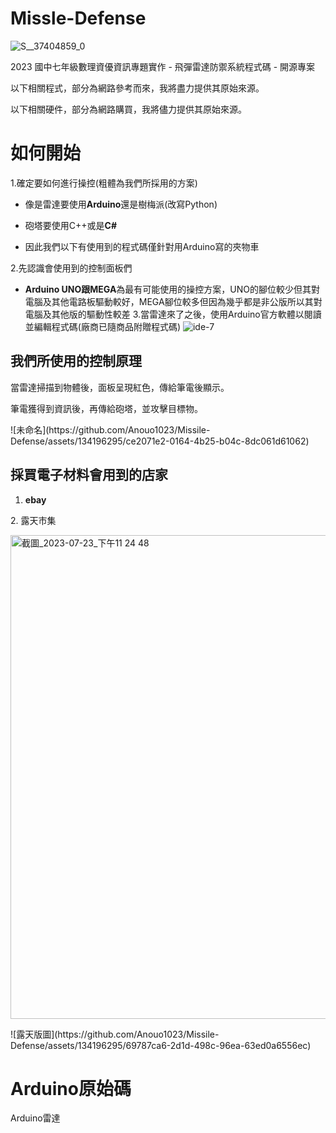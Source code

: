 # Missle-Defense

![S__37404859_0](https://github.com/Anouo1023/Missle-Defense/assets/134196295/b7dbc696-2d45-4fd0-bf82-0bc2ad503d6b)
 <p> 
2023 國中七年級數理資優資訊專題實作 - 飛彈雷達防禦系統程式碼 - 開源專案
 </p> <p> 
以下相關程式，部分為網路參考而來，我將盡力提供其原始來源。
 </p> <p> 
以下相關硬件，部分為網路購買，我將儘力提供其原始來源。
 </p> <p> 

# 如何開始



1.確定要如何進行操控(粗體為我們所採用的方案)

  

- 像是雷達要使用**Arduino**還是樹梅派(改寫Python)

- 砲塔要使用C++或是**C#**
- 因此我們以下有使用到的程式碼僅針對用Arduino寫的夾物車

2.先認識會使用到的控制面板們

  

-  **Arduino UNO跟MEGA**為最有可能使用的操控方案，UNO的腳位較少但其對電腦及其他電路板驅動較好，MEGA腳位較多但因為幾乎都是非公版所以其對電腦及其他版的驅動性較差
3.當雷達來了之後，使用Arduino官方軟體以閱讀並編輯程式碼(廠商已隨商品附贈程式碼)
![ide-7](https://github.com/Anouo1023/Missle-Defense/assets/134196295/63d730d0-4187-4a43-ba0c-eb48c41f817c)

## 我們所使用的控制原理

當雷達掃描到物體後，面板呈現紅色，傳給筆電後顯示。
 </p> <p> 
筆電獲得到資訊後，再傳給砲塔，並攻擊目標物。
 </p> <p> 
![未命名](https://github.com/Anouo1023/Missile-Defense/assets/134196295/ce2071e2-0164-4b25-b04c-8dc061d61062)

  ## 採買電子材料會用到的店家

  

1. **ebay**
 </p> <p> 
2. 露天市集
 </p>
 <img width="774" alt="截圖_2023-07-23_下午11 24 48" src="https://github.com/Anouo1023/Missile-Defense/assets/134196295/642a3fb1-5fa0-4560-a3f2-b413c2a66110">
 <p>
 ![露天版圖](https://github.com/Anouo1023/Missile-Defense/assets/134196295/69787ca6-2d1d-498c-96ea-63ed0a6556ec)


# Arduino原始碼
<p> Arduino雷達
 </p> <p> 

  
